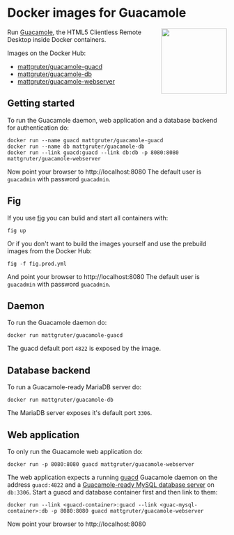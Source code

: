# Docker images for Guacamole

<img src="http://guac-dev.org/sites/all/themes/guac/images/guac-tricolor.png" align="right" height="150">

Run [Guacamole](http://guac-dev.org/), the HTML5 Clientless Remote Desktop inside Docker containers.

Images on the Docker Hub:
- [mattgruter/guacamole-guacd](https://registry.hub.docker.com/u/mattgruter/guacamole-guacd/)
- [mattgruter/guacamole-db](https://registry.hub.docker.com/u/mattgruter/guacamole-guacd/)
- [mattgruter/guacamole-webserver](https://registry.hub.docker.com/u/mattgruter/guacamole-guacd/)


## Getting started
To run the Guacamole daemon, web application and a database backend for authentication do:

    docker run --name guacd mattgruter/guacamole-guacd
    docker run --name db mattgruter/guacamole-db
    docker run --link guacd:guacd --link db:db -p 8080:8080 mattgruter/guacamole-webserver

Now point your browser to http://localhost:8080
The default user is `guacadmin` with password `guacadmin`.


## Fig
If you use [fig](http://www.fig.sh/) you can bulid and start all containers with:

    fig up

Or if you don't want to build the images yourself and use the prebuild images from the Docker Hub:

    fig -f fig.prod.yml

And point your browser to http://localhost:8080
The default user is `guacadmin` with password `guacadmin`.


## Daemon
To run the Guacamole daemon do:

    docker run mattgruter/guacamole-guacd

The guacd default port `4822` is exposed by the image.


## Database backend
To run a Guacamole-ready MariaDB server do:

    docker run mattgruter/guacamole-db

The MariaDB server exposes it's default port `3306`.


## Web application
To only run the Guacamole web application do:

    docker run -p 8080:8080 guacd mattgruter/guacamole-webserver

The web application expects a running [guacd](https://github.com/mattgruter/dockerfile-guacamole/tree/master/guacd) Guacamole daemon on the address `guacd:4822` and a [Guacamole-ready MySQL database server](https://github.com/mattgruter/dockerfile-guacamole/tree/master/db) on `db:3306`. Start a guacd and database container first and then link to them:

    docker run --link <guacd-container>:guacd --link <guac-mysql-container>:db -p 8080:8080 guacd mattgruter/guacamole-webserver

Now point your browser to http://localhost:8080
